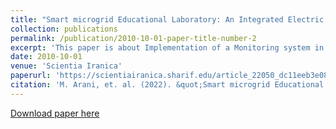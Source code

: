 ```yaml
---
title: "Smart microgrid Educational Laboratory: An Integrated Electric and communications infrastructure platform"
collection: publications
permalink: /publication/2010-10-01-paper-title-number-2
excerpt: 'This paper is about Implementation of a Monitoring system in Machine Lab. '
date: 2010-10-01
venue: 'Scientia Iranica'
paperurl: 'https://scientiairanica.sharif.edu/article_22050_dc11eeb3e084737c7a12cab06c43fd08.pdf'
citation: 'M. Arani, et. al. (2022). &quot;Smart microgrid Educational Laboratory: An Integrated Electric and communications infrastructure platform.&quot; <i>Scientia Iranica</i>. 1(2).'
---
```


[Download paper here](https://scientiairanica.sharif.edu/article_22050_dc11eeb3e084737c7a12cab06c43fd08.pdf)



